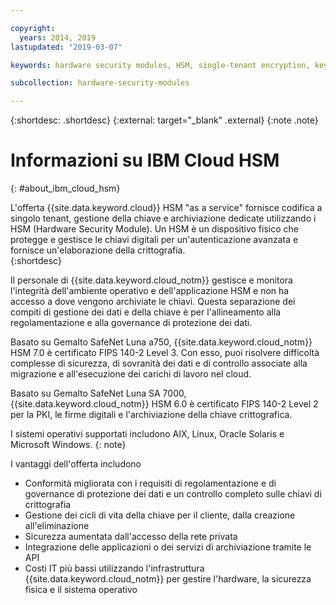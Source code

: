 ```yaml
---

copyright:
  years: 2014, 2019
lastupdated: "2019-03-07"

keywords: hardware security modules, HSM, single-tenant encryption, key management, Gemalto SafeNet Luna, FIPS certified, cryptographic, keys,

subcollection: hardware-security-modules

---
```


{:shortdesc: .shortdesc}
{:external: target="_blank" .external}
{:note .note}

# Informazioni su IBM Cloud HSM
{: #about_ibm_cloud_hsm}

L'offerta {{site.data.keyword.cloud}} HSM "as a service" fornisce codifica a singolo tenant, gestione della chiave e archiviazione dedicate utilizzando i HSM (Hardware Security Module). Un HSM è un dispositivo fisico che protegge e gestisce le chiavi digitali per un'autenticazione avanzata e fornisce un'elaborazione della crittografia.  
{:shortdesc}

Il personale di {{site.data.keyword.cloud_notm}} gestisce e monitora l'integrità dell'ambiente operativo e dell'applicazione HSM e non ha accesso a dove vengono archiviate le chiavi. Questa separazione dei compiti di gestione dei dati e della chiave è per l'allineamento alla regolamentazione e alla governance di protezione dei dati.

Basato su Gemalto SafeNet Luna a750, {{site.data.keyword.cloud_notm}} HSM 7.0 è certificato FIPS 140-2 Level 3. Con esso, puoi risolvere difficoltà complesse di sicurezza, di sovranità dei dati e di controllo associate alla migrazione e all'esecuzione dei carichi di lavoro nel cloud.

Basato su Gemalto SafeNet Luna SA 7000, {{site.data.keyword.cloud_notm}} HSM 6.0 è certificato FIPS 140-2 Level 2 per la PKI, le firme digitali e l'archiviazione della chiave crittografica.

I sistemi operativi supportati includono AIX, Linux, Oracle Solaris e Microsoft Windows.
{: note}

I vantaggi dell'offerta includono

  * Conformità migliorata con i requisiti di regolamentazione e di governance di protezione dei dati e un controllo completo sulle chiavi di crittografia
  * Gestione dei cicli di vita della chiave per il cliente, dalla creazione all'eliminazione
  * Sicurezza aumentata dall'accesso della rete privata
  * Integrazione delle applicazioni o dei servizi di archiviazione tramite le API
  * Costi IT più bassi utilizzando l'infrastruttura {{site.data.keyword.cloud_notm}} per gestire l'hardware, la sicurezza fisica e il sistema operativo
